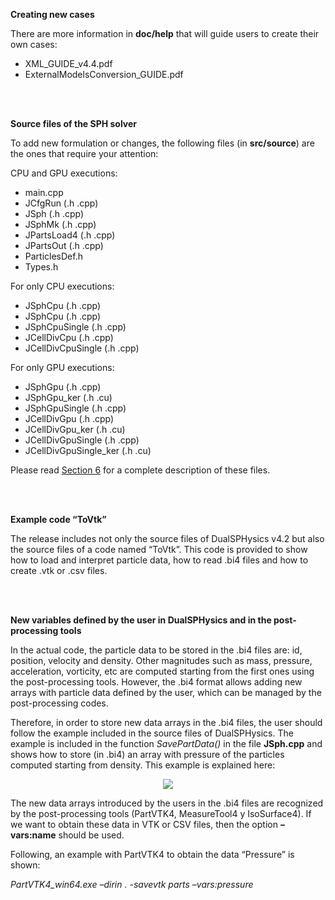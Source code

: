**Creating new cases**

There are more information in **doc/help** that will guide users to create their own cases:
* XML_GUIDE_v4.4.pdf
* ExternalModelsConversion_GUIDE.pdf

<br>
<br>

**Source files of the SPH solver**

To add new formulation or changes, the following files (in **src/source**) are the ones that require your attention:

CPU and GPU executions: 	
* main.cpp
* JCfgRun (.h .cpp)
* JSph (.h .cpp)
* JSphMk (.h .cpp)
* JPartsLoad4 (.h .cpp)
* JPartsOut (.h .cpp)     
* ParticlesDef.h
* Types.h

For only CPU executions: 	
* JSphCpu (.h .cpp)
* JSphCpu (.h .cpp)
* JSphCpuSingle (.h .cpp)
* JCellDivCpu (.h .cpp)
* JCellDivCpuSingle (.h .cpp)

For only GPU executions: 	
* JSphGpu (.h .cpp)
* JSphGpu_ker (.h .cu)
* JSphGpuSingle (.h .cpp)
* JCellDivGpu (.h .cpp)
* JCellDivGpu_ker (.h .cu)
* JCellDivGpuSingle (.h .cpp)
* JCellDivGpuSingle_ker (.h .cu)

Please read [Section 6](https://github.com/DualSPHysics/DualSPHysics/wiki/DualSPHysics-open-source-code) for a complete description of these files.

<br>
<br>

**Example code “ToVtk”**

The release includes not only the source files of DualSPHysics v4.2 but also the source files of a code named “ToVtk”. This code is provided to show how to load and interpret particle data, how to read .bi4 files and how to create .vtk or .csv files.

<br>
<br>

**New variables defined by the user in DualSPHysics and in the post-processing tools**

In the actual code, the particle data to be stored in the .bi4 files are: id, position, velocity and density. Other magnitudes such as mass, pressure, acceleration, vorticity, etc are computed starting from the first ones using the post-processing tools. However, the .bi4 format allows adding new arrays with particle data defined by the user, which can be managed by the post-processing codes.

Therefore, in order to store new data arrays in the .bi4 files, the user should follow the example included in the source files of DualSPHysics. The example is included in the function _SavePartData()_ in the file **JSph.cpp** and shows how to store (in .bi4) an array with pressure of the particles computed starting from density. This example is explained here:

<p align="center">
<img src="https://imgur.com/xBXRP3M.png"/>
</p>

The new data arrays introduced by the users in the .bi4 files are recognized by the post-processing tools (PartVTK4, MeasureTool4 y IsoSurface4). If we want to obtain these data in VTK or CSV files, then the option **–vars:name** should be used.

Following, an example with PartVTK4 to obtain the data “Pressure” is shown:

_PartVTK4_win64.exe –dirin . -savevtk parts –vars:pressure_


